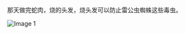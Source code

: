 那天做完蛇肉，烧的头发，烧头发可以防止雷公虫蜘蛛这些毒虫。

![Image 1](https://files.e5n.cc/media_attachments/files/114/753/205/756/608/203/original/1df6c84d9342c302.jpg)